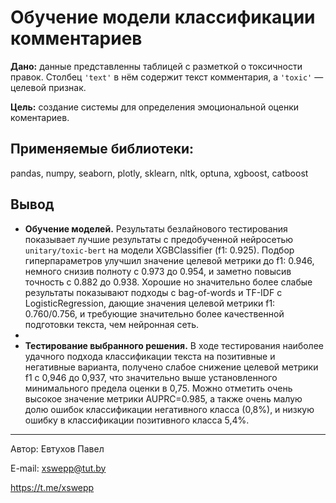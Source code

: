 # Обучение модели классификации комментариев

**Дано:** данные представленны таблицей с разметкой о токсичности правок. Столбец `'text'` в нём содержит текст комментария, а `'toxic'` — целевой признак.

**Цель:** создание системы для определения эмоциональной оценки коментариев.

## Применяемые библиотеки: 

pandas, numpy, seaborn, plotly, sklearn, nltk, optuna, xgboost, catboost

## Вывод

- **Обучение моделей.** Результаты безлайнового тестирования показывает лучшие результаты с предобученной нейросетью `unitary/toxic-bert` на модели XGBClassifier (f1: 0.925). Подбор гиперпараметров улучшил значение целевой метрики до f1: 0.946, немного снизив полноту с 0.973 до 0.954, и заметно повысив точность с 0.882 до 0.938. Хорошие но значительно более слабые результаты показывают подходы с bag-of-words и TF-IDF с LogisticRegression, дающие значения целевой метрики f1: 0.760/0.756, и требующие значительно более качественной подготовки текста, чем нейронная сеть.
- 
- **Тестирование выбранного решения.** В ходе тестирования наиболее удачного подхода классификации текста на позитивные и негативные варианта, получено слабое снижение целевой метрики f1 с 0,946 до 0,937, что значительно выше установленного минимального предела оценки в 0,75. Можно отметить очень высокое значение метрики AUPRC=0.985, а также очень малую долю ошибок классификации негативного класса (0,8%), и низкую ошибку в классификации позитивного класса 5,4%.

---
Автор: Евтухов Павел

E-mail: xswepp@tut.by

https://t.me/xswepp

